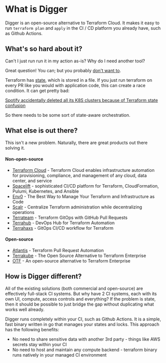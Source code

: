 # What is Digger

Digger is an open-source alternative to Terraform Cloud. It makes it easy to run `terraform plan` and `apply` in the CI / CD platform you already have, such as Github Actions.

## What's so hard about it?

Can't I just run run it in my action as-is? Why do I need another tool?

Great question! You can; but you probably [don't want to](https://itnext.io/pains-in-terraform-collaboration-249a56b4534e).

Terraform has [state](https://developer.hashicorp.com/terraform/language/state), which is stored in a file. If you just run terraform on every PR like you would with application code, this can create a race condition. It can get pretty bad:

[Spotify accidentally deleted all its K8S clusters because of Terraform state confusion](https://youtu.be/ix0Tw8uinWs?t=306)

So there needs to be some sort of state-aware orchestration.

## What else is out there?

This isn't a new problem. Naturally, there are great products out there solving it.

#### Non-open-source

* [Terraform Cloud](https://cloud.hashicorp.com/products/terraform) - Terraform Cloud enables infrastructure automation for provisioning, compliance, and management of any cloud, data center, and service
* [Spacelift](https://spacelift.io/) - sophisticated CI/CD platform for Terraform, CloudFormation, Pulumi, Kubernetes, and Ansible
* [Env0](http://env0.com) - The Best Way to Manage Your Terraform and Infrastructure as Code
* [Scalr](https://www.scalr.com/) - Centralize Terraform administration while decentralizing operations
* [Terrateam](https://terrateam.io/) - Terraform GitOps with GitHub Pull Requests
* [Terrahub](https://www.terrahub.io/) - DevOps Hub for Terraform Automation
* [Terrahaxs](https://www.terrahaxs.com/) - GitOps CI/CD workflow for Terraform

#### Open-source

* [Atlantis](https://www.runatlantis.io/) - Terraform Pull Request Automation
* [Terrakube](https://terrakube.org/) - The Open Source Alternative to Terraform Enterprise
* [OTF](https://github.com/leg100/otf) - An open-source alternative to Terraform Enterprise

## How is Digger different?

All of the existing solutions (both commercial and open-source) are effectively full-stack CI systems. But why have 2 CI systems, each with its own UI, compute, access controls and everything? If the problem is state, then it should be possible to just bridge the gap without duplicating what works well already.

Digger runs completely within your CI, such as Github Actions. It is a simple, fast binary written in go that manages your states and locks. This approach has the following benefits:

* No need to share sensitive data with another 3rd party - things like AWS secrets stay within your CI
* No need to host and maintain any compute backend - terraform binary runs natively in your managed CI environment

